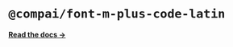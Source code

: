 # `@compai/font-m-plus-code-latin`

[**Read the docs &rarr;**](https://components.ai/docs/typefaces/m-plus-code-latin)
